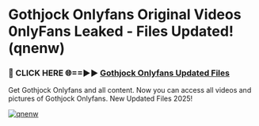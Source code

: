 # Gothjock Onlyfans Original Videos 0nlyFans Leaked - Files Updated! (qnenw)

<h3>🔴 CLICK HERE 🌐==►► <a href="https://tinyurl.com/ehrbuxhb" rel="nofollow">Gothjock Onlyfans Updated Files</a></h3>

Get Gothjock Onlyfans and all content. Now you can access all videos and pictures of Gothjock Onlyfans. New Updated Files 2025!

[![qnenw](https://i.imgur.com/lVYEuWS.gif)](https://tinyurl.com/ehrbuxhb)
